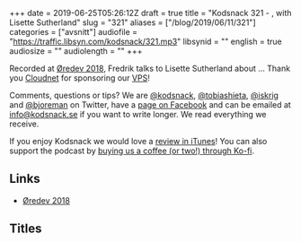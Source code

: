 +++
date = 2019-06-25T05:26:12Z
draft = true
title = "Kodsnack 321 -  , with Lisette Sutherland"
slug = "321"
aliases = ["/blog/2019/06/11/321"]
categories = ["avsnitt"]
audiofile = "https://traffic.libsyn.com/kodsnack/321.mp3"
libsynid = ""
english = true
audiosize = ""
audiolength = ""
+++

Recorded at [Øredev 2018](https://oredev.org/2018/home), Fredrik talks to Lisette Sutherland about …
Thank you [Cloudnet](http://www.cloudnet.se) for sponsoring our [VPS](http://en.wikipedia.org/wiki/Virtual_private_server)!

Comments, questions or tips? We are [@kodsnack](https://www.twitter.com/kodsnack), [@tobiashieta](https://www.twitter.com/tobiashieta), [@iskrig](https://www.twitter.com/iskrig) and [@bjoreman](https://www.twitter.com/bjoreman) on Twitter, have a [page on Facebook](https://www.facebook.com/kodsnack) and can be emailed at [info@kodsnack.se](mailto:info@kodsnack.se) if you want to write longer. We read everything we receive.

If you enjoy Kodsnack we would love a [review in iTunes](http://itunes.apple.com/se/podcast/kodsnack/id561631498?l=en)! You can also support the podcast by <a href="https://ko-fi.com/kodsnack" rel="payment">buying us a coffee (or two!) through Ko-fi</a>.

## Links ##
* [Øredev 2018](https://oredev.org/2018/home)

## Titles ##
